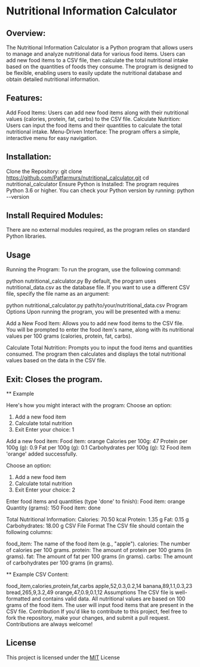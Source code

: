 # Nutritional Information Calculator 

## Overview:

The Nutritional Information Calculator is a Python program that allows users to manage and analyze nutritional data for various food items. Users can add new food items to a CSV file, then calculate the total nutritional intake based on the quantities of foods they consume. The program is designed to be flexible, enabling users to easily update the nutritional database and obtain detailed nutritional information.

## Features: 

Add Food Items: Users can add new food items along with their nutritional values (calories, protein, fat, carbs) to the CSV file.
Calculate Nutrition: Users can input the food items and their quantities to calculate the total nutritional intake.
Menu-Driven Interface: The program offers a simple, interactive menu for easy navigation.

## Installation:

Clone the Repository:
git clone https://github.com/Patfarmurs/nutritional_calculator.git
cd nutritional_calculator
Ensure Python is Installed:
The program requires Python 3.6 or higher. You can check your Python version by running:
python --version

## Install Required Modules:

There are no external modules required, as the program relies on standard Python libraries.

## Usage

Running the Program:
To run the program, use the following command:

python nutritional_calculator.py
By default, the program uses nutritional_data.csv as the database file. If you want to use a different CSV file, specify the file name as an argument:

python nutritional_calculator.py path/to/your/nutritional_data.csv
Program Options
Upon running the program, you will be presented with a menu:

Add a New Food Item: Allows you to add new food items to the CSV file. You will be prompted to enter the food item's name, along with its nutritional values per 100 grams (calories, protein, fat, carbs).

Calculate Total Nutrition: Prompts you to input the food items and quantities consumed. The program then calculates and displays the total nutritional values based on the data in the CSV file.

## Exit: Closes the program.

** Example

Here's how you might interact with the program:
Choose an option:
1. Add a new food item
2. Calculate total nutrition
3. Exit
Enter your choice: 1

Add a new food item:
Food item: orange
Calories per 100g: 47
Protein per 100g (g): 0.9
Fat per 100g (g): 0.1
Carbohydrates per 100g (g): 12
Food item 'orange' added successfully.

Choose an option:
1. Add a new food item
2. Calculate total nutrition
3. Exit
Enter your choice: 2

Enter food items and quantities (type 'done' to finish):
Food item: orange
Quantity (grams): 150
Food item: done

Total Nutritional Information:
Calories: 70.50 kcal
Protein: 1.35 g
Fat: 0.15 g
Carbohydrates: 18.00 g
CSV File Format
The CSV file should contain the following columns:

food_item: The name of the food item (e.g., "apple").
calories: The number of calories per 100 grams.
protein: The amount of protein per 100 grams (in grams).
fat: The amount of fat per 100 grams (in grams).
carbs: The amount of carbohydrates per 100 grams (in grams).

** Example CSV Content: 

food_item,calories,protein,fat,carbs
apple,52,0.3,0.2,14
banana,89,1.1,0.3,23
bread,265,9,3.2,49
orange,47,0.9,0.1,12
Assumptions
The CSV file is well-formatted and contains valid data.
All nutritional values are based on 100 grams of the food item.
The user will input food items that are present in the CSV file.
Contribution
If you'd like to contribute to this project, feel free to fork the repository, make your changes, and submit a pull request. Contributions are always welcome!

## License
This project is licensed under the <a href="LICENSE">MIT</a>
  License  
